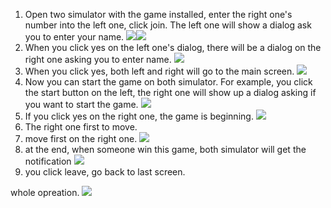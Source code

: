 1. Open two simulator with the game installed, enter the right one's number into the left one, click join. The left one will show a dialog ask you to enter your name.
![](screenshots/1.png)![](screenshots/2.png)
2. When you click yes on the left one's dialog, there will be a dialog on the right one asking you to enter name.
![](screenshots/3.png)
3. When you click yes, both left and right will go to the main screen.
![](screenshots/4.png)
4. Now you can start the game on both simulator. For example, you click the start button on the left, the right one will show up a dialog asking if you want to start the game.
![](screenshots/5.png)
5. If you click yes on the right one, the game is beginning.
![](screenshots/6.png)
6. The right one first to move.
7. move first on the right one.
![](screenshots/7.png)
8. at the end, when someone win this game, both simulator will get the notification
![](screenshots/8.png)
9. you click leave, go back to last screen.

whole opreation.
![](screenshots/tictactoegame.gif)